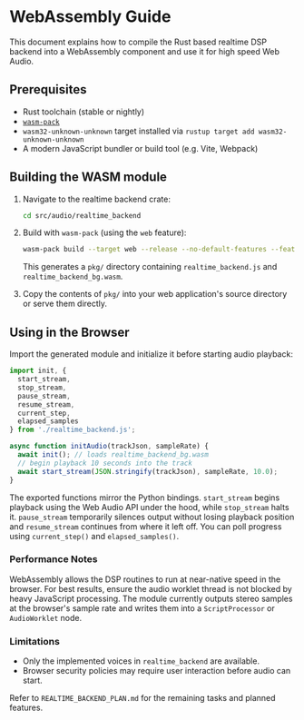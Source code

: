 # WebAssembly Guide

This document explains how to compile the Rust based realtime DSP backend into a WebAssembly component and use it for high speed Web Audio.

## Prerequisites

- Rust toolchain (stable or nightly)
- [`wasm-pack`](https://rustwasm.github.io/wasm-pack/installer/)
- `wasm32-unknown-unknown` target installed via `rustup target add wasm32-unknown-unknown`
- A modern JavaScript bundler or build tool (e.g. Vite, Webpack)

## Building the WASM module

1. Navigate to the realtime backend crate:

   ```bash
   cd src/audio/realtime_backend
   ```

2. Build with `wasm-pack` (using the `web` feature):

   ```bash
   wasm-pack build --target web --release --no-default-features --features web
   ```

   This generates a `pkg/` directory containing `realtime_backend.js` and `realtime_backend_bg.wasm`.

3. Copy the contents of `pkg/` into your web application's source directory or serve them directly.

## Using in the Browser

Import the generated module and initialize it before starting audio playback:

```javascript
import init, {
  start_stream,
  stop_stream,
  pause_stream,
  resume_stream,
  current_step,
  elapsed_samples
} from './realtime_backend.js';

async function initAudio(trackJson, sampleRate) {
  await init(); // loads realtime_backend_bg.wasm
  // begin playback 10 seconds into the track
  await start_stream(JSON.stringify(trackJson), sampleRate, 10.0);
}
```

The exported functions mirror the Python bindings. `start_stream` begins playback using the Web Audio API under the hood, while `stop_stream` halts it.
`pause_stream` temporarily silences output without losing playback position and `resume_stream` continues from where it left off. You can poll progress using `current_step()` and `elapsed_samples()`.

### Performance Notes

WebAssembly allows the DSP routines to run at near-native speed in the browser. For best results, ensure the audio worklet thread is not blocked by heavy JavaScript processing. The module currently outputs stereo samples at the browser's sample rate and writes them into a `ScriptProcessor` or `AudioWorklet` node.

### Limitations

- Only the implemented voices in `realtime_backend` are available.
- Browser security policies may require user interaction before audio can start.

Refer to `REALTIME_BACKEND_PLAN.md` for the remaining tasks and planned features.

